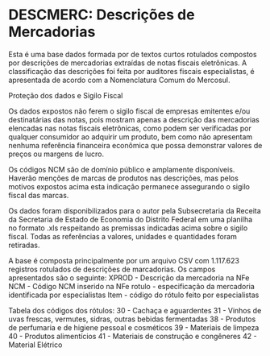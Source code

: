 # DESCMERC: Descrições de Mercadorias
Esta é uma base dados formada por de textos curtos rotulados compostos por descrições de mercadorias extraídas de notas fiscais eletrônicas.
A classificação das descrições foi feita por auditores fiscais especialistas, é apresentada de acordo com a Nomenclatura Comum do Mercosul.

Proteção dos dados e Sigilo Fiscal

Os dados expostos não ferem o sigilo fiscal de empresas emitentes e/ou destinatárias das notas, pois mostram apenas a descrição das mercadorias elencadas nas notas fiscais eletrônicas, como podem ser verificadas por qualquer consumidor ao adquirir um produto, bem como não apresentam nenhuma referência financeira econômica que possa demonstrar valores de preços ou margens de lucro. 

Os códigos NCM são de domínio público e amplamente disponíveis. Haverão menções de marcas de produtos nas descrições, mas pelos motivos expostos acima esta indicação permanece assegurando o sigilo fiscal das marcas.

Os dados foram disponibilizados para o autor pela Subsecretaria da Receita da Secretaria de Estado de Economia do Distrito Federal em uma planilha no formato .xls respeitando as premissas indicadas acima sobre o sigilo fiscal. Todas as referências a valores, unidades e quantidades foram retiradas.

A base é composta principalmente por um arquivo CSV com 1.117.623 registros rotulados de descrições de marcadorias.
Os campos apresentados são o seguinte:
XPROD - Descrição da mercadoria na NFe
NCM - Código NCM inserido na NFe
rotulo - especificação da mercadoria identificada por especialistas
Item - código do rótulo feito por especialistas

Tabela dos códigos dos rótulos:
30 - Cachaça e aguardentes
31 - Vinhos de uvas frescas, vermutes, sidras, outras bebidas fermentadas
38 - Produtos de perfumaria e de higiene pessoal e cosméticos
39 - Materiais de limpeza
40 - Produtos alimentícios
41 - Materiais de construção e congêneres
42 - Material Elétrico
